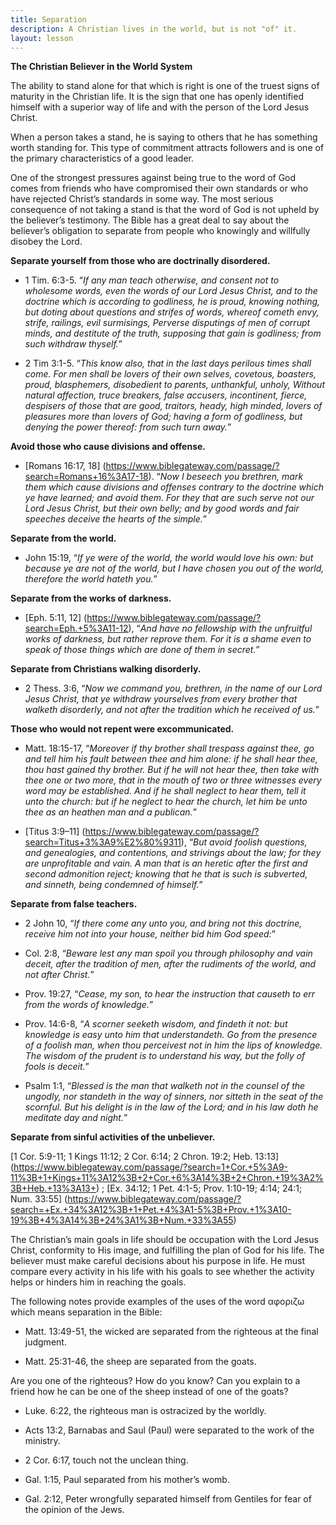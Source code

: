 ```yaml
---
title: Separation
description: A Christian lives in the world, but is not "of" it.
layout: lesson
---
```



**The Christian Believer in the World System**

The ability to stand alone for that which is right is one of the truest signs of maturity in the Christian life. It is the sign that one has openly identified himself with a superior way of life and with the person of the Lord Jesus Christ.

When a person takes a stand, he is saying to others that he has something worth standing for. This type of commitment attracts followers and is one of the primary characteristics of a good leader.

One of the strongest pressures against being true to the word of God comes from friends who have compromised their own standards or who have rejected Christ’s standards in some way. The most serious consequence of not taking a stand is that the word of God is not upheld by the believer’s testimony. The Bible has a great deal to say about the believer’s obligation to separate from people who knowingly and willfully disobey the Lord.

**Separate yourself from those who are doctrinally disordered.**

* 1 Tim. 6:3-5. “_If any man teach otherwise, and consent not to wholesome words, even the words of our Lord Jesus Christ, and to the doctrine which is according to godliness, he is proud, knowing nothing, but doting about questions and strifes of words, whereof cometh envy, strife, railings, evil surmisings, Perverse disputings of men of corrupt minds, and destitute of the truth, supposing that gain is godliness; from such withdraw thyself._”

* 2 Tim 3:1-5. “_This know also, that in the last days perilous times shall come. For men shall be lovers of their own selves, covetous, boasters, proud, blasphemers, disobedient to parents, unthankful, unholy, Without natural affection, truce breakers, false accusers, incontinent, fierce, despisers of those that are good, traitors, heady, high minded, lovers of pleasures more than lovers of God; having a form of godliness, but denying the power thereof: from such turn away._”

**Avoid those who cause divisions and offense.**

* [Romans 16:17, 18] (https://www.biblegateway.com/passage/?search=Romans+16%3A17-18). “_Now I beseech you brethren, mark them which cause divisions and offenses contrary to the doctrine which ye have learned; and avoid them. For they that are such serve not our Lord Jesus Christ, but their own belly; and by good words and fair speeches deceive the hearts of the simple._”

**Separate from the world.**

* John 15:19, “_If ye were of the world, the world would love his own: but because ye are not of the world, but I have chosen you out of the world, therefore the world hateth you._”

**Separate from the works of darkness.**

* [Eph. 5:11, 12] (https://www.biblegateway.com/passage/?search=Eph.+5%3A11-12), “_And have no fellowship with the unfruitful works of darkness, but rather reprove them. For it is a shame even to speak of those things which are done of them in secret._”

**Separate from Christians walking disorderly.**

* 2 Thess. 3:6, “_Now we command you, brethren, in the name of our Lord Jesus Christ, that ye withdraw yourselves from every brother that walketh disorderly, and not after the tradition which he received of us._”

**Those who would not repent were excommunicated.**

* Matt. 18:15-17, “_Moreover if thy brother shall trespass against thee, go and tell him his fault between thee and him alone: if he shall hear thee, thou hast gained thy brother. But if he will not hear thee, then take with thee one or two more, that in the mouth of two or three witnesses every word may be established. And if he shall neglect to hear them, tell it unto the church: but if he neglect to hear the church, let him be unto thee as an heathen man and a publican._”

*  [Titus 3:9–11] (https://www.biblegateway.com/passage/?search=Titus+3%3A9%E2%80%9311), “_But avoid foolish questions, and genealogies, and contentions, and strivings about the law; for they are unprofitable and vain. A man that is an heretic after the first and second admonition reject; knowing that he that is such is subverted, and sinneth, being condemned of himself._”

**Separate from false teachers.**

* 2 John 10, “_If there come any unto you, and bring not this doctrine, receive him not into your house, neither bid him God speed:_”

* Col. 2:8, “_Beware lest any man spoil you through philosophy and vain deceit, after the tradition of men, after the rudiments of the world, and not after Christ._”

* Prov. 19:27, “_Cease, my son, to hear the instruction that causeth to err from the words of knowledge._”

* Prov. 14:6-8, “_A scorner seeketh wisdom, and findeth it not: but knowledge is easy unto him that understandeth. Go from the presence of a foolish man, when thou perceivest not in him the lips of knowledge. The wisdom of the prudent is to understand his way, but the folly of fools is deceit._”

* Psalm 1:1, “_Blessed is the man that walketh not in the counsel of the ungodly, nor standeth in the way of sinners, nor sitteth in the seat of the scornful. But his delight is in the law of the Lord; and in his law doth he meditate day and night._”

**Separate from sinful activities of the unbeliever.**

[1 Cor. 5:9-11; 1 Kings 11:12; 2 Cor. 6:14; 2 Chron. 19:2; Heb. 13:13] (https://www.biblegateway.com/passage/?search=1+Cor.+5%3A9-11%3B+1+Kings+11%3A12%3B+2+Cor.+6%3A14%3B+2+Chron.+19%3A2%3B+Heb.+13%3A13+) ; [Ex. 34:12; 1 Pet. 4:1-5; Prov. 1:10-19; 4:14; 24:1; Num. 33:55] (https://www.biblegateway.com/passage/?search=+Ex.+34%3A12%3B+1+Pet.+4%3A1-5%3B+Prov.+1%3A10-19%3B+4%3A14%3B+24%3A1%3B+Num.+33%3A55)

The Christian’s main goals in life should be occupation with the Lord Jesus Christ, conformity to His image, and fulfilling the plan of God for his life. The believer must make careful decisions about his purpose in life. He must compare every activity in his life with his goals to see whether the activity helps or hinders him in reaching the goals.

The following notes provide examples of the uses of the word αφοριζω which means separation in the Bible:

* Matt. 13:49-51, the wicked are separated from the righteous at the final judgment.

* Matt. 25:31-46, the sheep are separated from the goats.

Are you one of the righteous? How do you know? Can you explain to a friend how he can be one of the sheep instead of one of the goats?

* Luke. 6:22, the righteous man is ostracized by the worldly.

* Acts 13:2, Barnabas and Saul (Paul) were separated to the work of the ministry.

* 2 Cor. 6:17, touch not the unclean thing.

* Gal. 1:15, Paul separated from his mother’s womb.

* Gal. 2:12, Peter wrongfully separated himself from Gentiles for fear of the opinion of the Jews.

